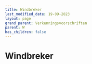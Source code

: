 ```yaml
---
title: Windbreker
last_modified_date: 19-09-2023
layout: page
grand_parent: Verkenningsvoorschriften
parent: W
has_children: false
---
```


Windbreker
==========


